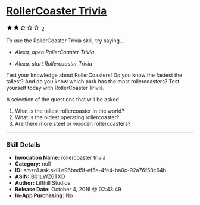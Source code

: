 # [RollerCoaster Trivia](http://alexa.amazon.com/#skills/amzn1.ask.skill.e96bad5f-ef5e-4fe4-ba0c-92a76f58c64b)
![2 stars](../../images/ic_star_black_18dp_1x.png)![2 stars](../../images/ic_star_black_18dp_1x.png)![2 stars](../../images/ic_star_border_black_18dp_1x.png)![2 stars](../../images/ic_star_border_black_18dp_1x.png)![2 stars](../../images/ic_star_border_black_18dp_1x.png) 2

To use the RollerCoaster Trivia skill, try saying...

* *Alexa, open RollerCoaster Trivia*

* *Alexa, start Rollercoaster Trivia*

Test your knowledge about RollerCoasters! Do you know the fastest the tallest? And do you know which park has the most rollercoasters? Test yourself today with RollerCoaster Trivia.

A selection of the questions that will be asked
1. What is the tallest rollercoaster in the world?
2. What is the oldest operating rollercoaster?
3. Are there more steel or wooden rollercoasters?

***

### Skill Details

* **Invocation Name:** rollercoaster trivia
* **Category:** null
* **ID:** amzn1.ask.skill.e96bad5f-ef5e-4fe4-ba0c-92a76f58c64b
* **ASIN:** B01LWZ6TXD
* **Author:** Lifthill Studios
* **Release Date:** October 4, 2016 @ 02:43:49
* **In-App Purchasing:** No
